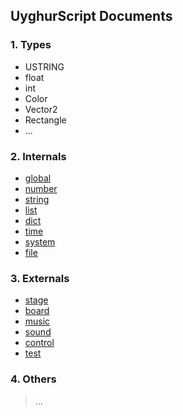 ## UyghurScript Documents 

### 1. Types

* USTRING
* float
* int
* Color
* Vector2
* Rectangle
* ...

### 2. Internals


- [global](internals/global.md)
- [number](internals/number.md)
- [string](internals/string.md)
- [list](internals/list.md)
- [dict](internals/dict.md)
- [time](internals/time.md)
- [system](internals/system.md)
- [file](internals/file.md)

### 3. Externals


- [stage](externals/stage.md)
- [board](externals/board.md)
- [music](externals/music.md)
- [sound](externals/sound.md)
- [control](externals/control.md)
- [test](externals/test.md)

### 4. Others

> ...
